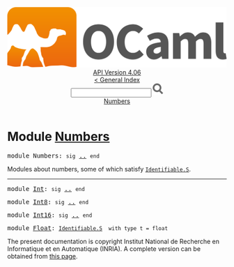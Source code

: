 <!-- ((! set title API !)) ((! set documentation !)) ((! set api !)) ((! set nobreadcrumb !)) -->
<div class="api"><header><nav class="toc brand"><a class="brand" href="https://ocaml.org/"><img src="colour-logo-gray.svg" class="svg" alt="OCaml"></a></nav><nav class="toc"><div class="toc_version"><a href="/docs" id="version-select">API Version 4.06</a></div><a href="index.html">&lt; General Index</a><div class="api_search"><input type="text" name="apisearch" id="api_search" oninput="mySearch(false);" onkeypress="this.oninput();" onclick="this.oninput();" onpaste="this.oninput();">
<img src="search_icon.svg" alt="Search" class="svg" onclick="mySearch(false)"></div>
<div id="search_results"></div><div class="toc_title"><a href="#top">Numbers</a></div><ul></ul></nav></header>

<h1>Module <a href="type_Numbers.html">Numbers</a></h1>

<pre><span id="MODULENumbers"><span class="keyword">module</span> Numbers</span>: <code class="code"><span class="keyword">sig</span></code> <a href="Numbers.html">..</a> <code class="code"><span class="keyword">end</span></code></pre><div class="info module top">
<div class="info-desc">
<p>Modules about numbers, some of which satisfy <a href="Identifiable.S.html"><code class="code"><span class="constructor">Identifiable</span>.<span class="constructor">S</span></code></a>.</p>
</div>
</div>
<hr width="100%">

<pre><span id="MODULEInt"><span class="keyword">module</span> <a href="Numbers.Int.html">Int</a></span>: <code class="code"><span class="keyword">sig</span></code> <a href="Numbers.Int.html">..</a> <code class="code"><span class="keyword">end</span></code></pre>
<pre><span id="MODULEInt8"><span class="keyword">module</span> <a href="Numbers.Int8.html">Int8</a></span>: <code class="code"><span class="keyword">sig</span></code> <a href="Numbers.Int8.html">..</a> <code class="code"><span class="keyword">end</span></code></pre>
<pre><span id="MODULEInt16"><span class="keyword">module</span> <a href="Numbers.Int16.html">Int16</a></span>: <code class="code"><span class="keyword">sig</span></code> <a href="Numbers.Int16.html">..</a> <code class="code"><span class="keyword">end</span></code></pre>
<pre><span id="MODULEFloat"><span class="keyword">module</span> <a href="Numbers.Float.html">Float</a></span>: <code class="type"><a href="Identifiable.S.html">Identifiable.S</a></code><code class="type">  with type t = float</code></pre><div class="copyright">The present documentation is copyright Institut National de Recherche en Informatique et en Automatique (INRIA). A complete version can be obtained from <a href="http://caml.inria.fr/pub/docs/manual-ocaml/">this page</a>.</div></div>